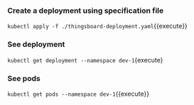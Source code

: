 ### Create a deployment using specification file

`kubectl apply -f ./thingsboard-deployment.yaml`{{execute}}

### See deployment

`kubectl get deployment --namespace dev-1`{execute}

### See pods

`kubectl get pods --namespace dev-1`{{execute}}
